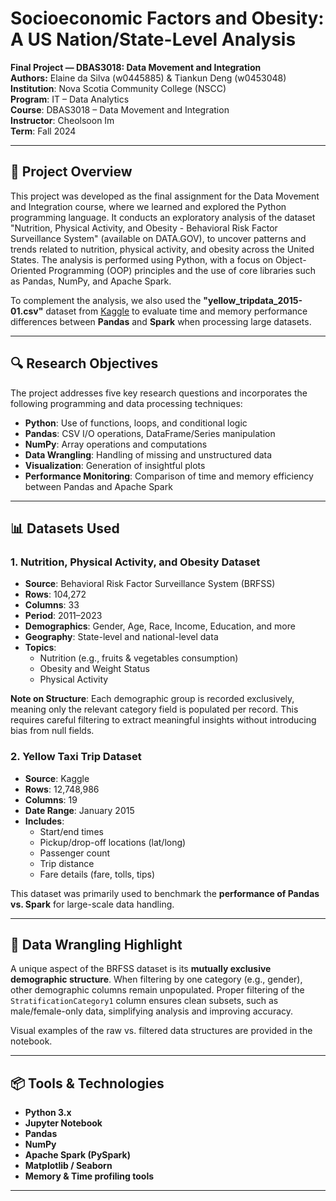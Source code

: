 # Socioeconomic Factors and Obesity: A US Nation/State-Level Analysis

**Final Project — DBAS3018: Data Movement and Integration**  
**Authors:** Elaine da Silva (w0445885) & Tiankun Deng (w0453048)  
**Institution**: Nova Scotia Community College (NSCC)  
**Program**: IT – Data Analytics  
**Course**: DBAS3018 – Data Movement and Integration  
**Instructor**: Cheolsoon Im  
**Term**: Fall 2024

---

## 📌 Project Overview

This project was developed as the final assignment for the Data Movement and Integration course, where we learned and explored the Python programming language. It conducts an exploratory analysis of the dataset "Nutrition, Physical Activity, and Obesity - Behavioral Risk Factor Surveillance System" (available on DATA.GOV), to uncover patterns and trends related to nutrition, physical activity, and obesity across the United States. The analysis is performed using Python, with a focus on Object-Oriented Programming (OOP) principles and the use of core libraries such as Pandas, NumPy, and Apache Spark.

To complement the analysis, we also used the **"yellow_tripdata_2015-01.csv"** dataset from [Kaggle](https://www.kaggle.com/datasets) to evaluate time and memory performance differences between **Pandas** and **Spark** when processing large datasets.

---

## 🔍 Research Objectives

The project addresses five key research questions and incorporates the following programming and data processing techniques:

- **Python**: Use of functions, loops, and conditional logic
- **Pandas**: CSV I/O operations, DataFrame/Series manipulation
- **NumPy**: Array operations and computations
- **Data Wrangling**: Handling of missing and unstructured data
- **Visualization**: Generation of insightful plots
- **Performance Monitoring**: Comparison of time and memory efficiency between Pandas and Apache Spark

---

## 📊 Datasets Used

### 1. Nutrition, Physical Activity, and Obesity Dataset

- **Source**: Behavioral Risk Factor Surveillance System (BRFSS)
- **Rows**: 104,272  
- **Columns**: 33  
- **Period**: 2011–2023  
- **Demographics**: Gender, Age, Race, Income, Education, and more  
- **Geography**: State-level and national-level data  
- **Topics**:
  - Nutrition (e.g., fruits & vegetables consumption)
  - Obesity and Weight Status
  - Physical Activity

**Note on Structure**: Each demographic group is recorded exclusively, meaning only the relevant category field is populated per record. This requires careful filtering to extract meaningful insights without introducing bias from null fields.

### 2. Yellow Taxi Trip Dataset

- **Source**: Kaggle  
- **Rows**: 12,748,986  
- **Columns**: 19  
- **Date Range**: January 2015  
- **Includes**:
  - Start/end times
  - Pickup/drop-off locations (lat/long)
  - Passenger count
  - Trip distance
  - Fare details (fare, tolls, tips)

This dataset was primarily used to benchmark the **performance of Pandas vs. Spark** for large-scale data handling.

---

## 🔧 Data Wrangling Highlight

A unique aspect of the BRFSS dataset is its **mutually exclusive demographic structure**. When filtering by one category (e.g., gender), other demographic columns remain unpopulated. Proper filtering of the `StratificationCategory1` column ensures clean subsets, such as male/female-only data, simplifying analysis and improving accuracy.

Visual examples of the raw vs. filtered data structures are provided in the notebook.

---

## 📦 Tools & Technologies

- **Python 3.x**
- **Jupyter Notebook**
- **Pandas**
- **NumPy**
- **Apache Spark (PySpark)**
- **Matplotlib / Seaborn**
- **Memory & Time profiling tools**

---



